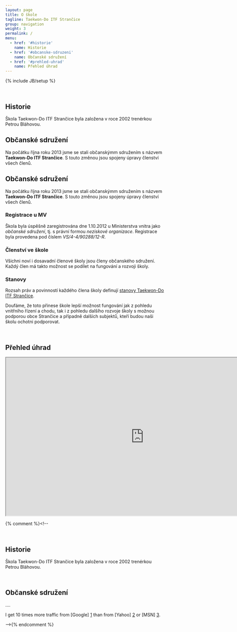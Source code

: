 ```yaml
---
layout: page
title: O škole
tagline: Taekwon-Do ITF Strančice
group: navigation
weight: 3
permalink: /
menu:
  - href: '#historie'
    name: Historie
  - href: '#obcanske-sdruzeni'
    name: Občanské sdružení
  - href: '#prehled-uhrad'
    name: Přehled úhrad
---
```

{% include JB/setup %}

<a id="historie" class="shifted-anchor">&nbsp;</a>
## Historie

Škola Taekwon-Do ITF Strančice byla založena v roce 2002 trenérkou Petrou Bláhovou.
<a id="obcanske-sdruzeni" class="shifted-anchor">&nbsp;</a>
## Občanské sdružení 

Na počátku října roku 2013 jsme se stali občanskýmm sdružením s názvem **Taekwon-Do ITF Strančice**. S touto změnou jsou spojeny úpravy členství všech členů.
<a id="obcanske-sdruzeni" class="shifted-anchor">&nbsp;</a>
## Občanské sdružení 

Na počátku října roku 2013 jsme se stali občanskýmm sdružením s názvem **Taekwon-Do ITF Strančice**. S touto změnou jsou spojeny úpravy členství všech členů.

### Registrace u MV
Škola byla úspěšně zaregistrována dne 1.10.2012 u Ministerstva vnitra jako _občanské sdružení_, tj. s právní formou _neziskové organizace_.
Registrace byla provedena pod číslem _VS/4-4/90288/12-R_.

### Členství ve škole
Všichni noví i dosavadní členové školy jsou členy občanského sdružení. Každý člen má takto možnost se podílet na fungování a rozvoji školy.

### Stanovy
Rozsah práv a povinností každého člena školy definují <a href="https://docs.google.com/open?id=0B3nVMASu8XeFY2ZhRGVnbzdtYW8" title="Stanovy Taekwon-Do ITF Strančice" target="_blank">stanovy Taekwon-Do ITF Strančice</a>.

Doufáme, že toto přinese škole lepší možnost fungování jak z pohledu vnitřního řízení a chodu, tak i z pohledu dalšího rozvoje školy s možnou podporou obce Strančice a případně dalších subjektů, kteří budou naši školu ochotni podporovat.

<a id="prehled-uhrad" class="shifted-anchor">&nbsp;</a>
## Přehled úhrad 

<iframe width="870" height="500" src="https://docs.google.com/spreadsheet/pub?key=0AnnVMASu8XeFdENwV2ZfM2tmQkZHUS1nYmhCanljbkE&single=true&gid=60&output=html&widget=true">&nbsp</iframe>

{% comment %}<!--

<a id="historie" class="shifted-anchor">&nbsp;</a>
## Historie ##

Škola Taekwon-Do ITF Strančice byla založena v roce 2002 trenérkou Petrou Bláhovou.

<a id="obcanske-sdruzeni" class="shifted-anchor">&nbsp;</a>
## Občanské sdružení

....

I get 10 times more traffic from [Google] [1] than from
[Yahoo] [2] or [MSN] [3].

  [1]: http://google.com/        "Google"
  [2]: http://search.yahoo.com/  "Yahoo Search"
  [3]: http://search.msn.com/    "MSN Search"
-->{% endcomment %}

